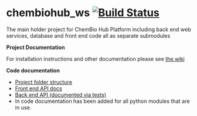 chembiohub_ws  [![Build Status](https://travis-ci.org/thesgc/chembiohub_ws.svg?branch=master)](https://travis-ci.org/thesgc/chembiohub_ws)
=============

The main holder project for ChemBio Hub Platform including back end web services, database and front end code all as separate submodules

**Project Documentation**

For installation instructions and other documentation please see [the wiki](https://github.com/thesgc/chembiohub_ws/wiki)

**Code documentation**
* [Project folder structure](https://github.com/thesgc/chembiohub_ws/wiki/Project-folder-structure)
* [Front end API docs](http://showyourworking.github.io/docs/#/api)
* [Back end API (documented via tests)](https://github.com/thesgc/chembiohub_ws/tree/master/cbh_tests/features)
* In code documentation has been added for all python modules that are in use.
